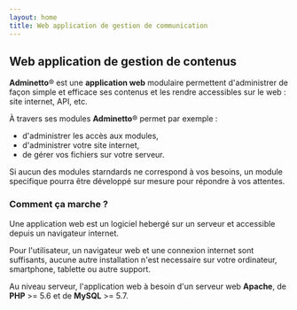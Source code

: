 ```yaml
---
layout: home
title: Web application de gestion de communication
---
```


## Web application de gestion de contenus

**Adminetto**® est une **application web** modulaire permettent d'administrer de façon simple et efficace ses contenus et les rendre accessibles sur le web : site internet, API, etc.

À travers ses modules **Adminetto**® permet par exemple :
- d'administrer les accès aux modules,
- d'administrer votre site internet,
- de gérer vos fichiers sur votre serveur.

Si aucun des modules starndards ne correspond à vos besoins, un module specifique pourra être développé sur mesure pour répondre à vos attentes.


### Comment ça marche ?

Une application web est un logiciel hebergé sur un serveur et accessible depuis un navigateur internet.


Pour l'utilisateur, un navigateur web et une connexion internet sont suffisants, aucune autre installation n'est necessaire sur votre ordinateur, smartphone, tablette ou autre support.

Au niveau serveur, l'application web à besoin d'un serveur web **Apache**, de **PHP** >= 5.6 et de **MySQL** >= 5.7.
